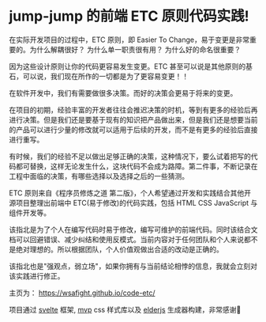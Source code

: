 # jump-jump 的前端 ETC 原则代码实践!

在实际开发项目的过程中，ETC 原则，即 Easier To Change，易于变更是非常重要的。为什么解耦很好？ 为什么单一职责很有用？ 为什么好的命名很重要？

因为这些设计原则让你的代码更容易发生变更。ETC 甚至可以说是其他原则的基石，可以说，我们现在所作的一切都是为了更容易变更！！

在软件开发中，我们有需要做很多决策。而好的决策会更易于将来的变更。

在项目的初期，经验丰富的开发者往往会推迟决策的时机，等到有更多的经验后再进行决策。但是我们还是要基于现有的知识把产品做出来，但是我们还是想要当前的产品可以进行少量的修改就可以适用于后续的开发，而不是有更多的经验后直接进行重写。

有时候，我们的经验不足以做出足够正确的决策，这种情况下，要么试着把写的代码都可替换，这样无论发生什么，这块代码不会成为路障。第二件事，不断记录在工程中面临的决策，有哪些选择以及选择之后的一些猜测。

ETC 原则来自《程序员修炼之道 第二版》，个人希望通过开发和实践结合其他开源项目整理出前端中 ETC(易于修改)的代码实践，包括 HTML CSS JavaScript 与 组件开发等。

该指北是为了个人在编写代码时易于修改，编写可维护的前端代码。同时该结合文档可以回避错误、减少纠结和使用反模式。当前内容对于任何团队和个人来说都不是绝对理想的。所以根据团队，个人价值观做出合适的改动是正确的。

该指北也是"强观点，弱立场"，如果你拥有与当前结论相悖的信息，我就会立刻对该实践进行修正。

主页为： https://wsafight.github.io/code-etc/


项目通过 [svelte](https://github.com/sveltejs/svelte) 框架, [mvp](https://github.com/andybrewer/mvp) css 样式库以及 [elderjs](https://github.com/Elderjs/elderjs) 生成器构建，非常感谢🙏
